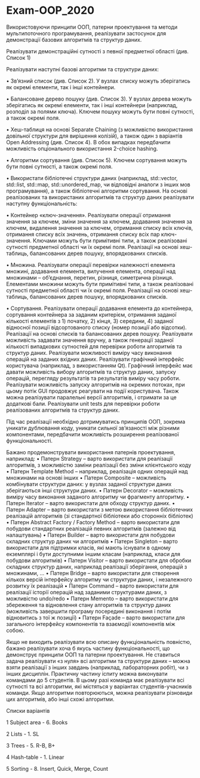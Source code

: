 # Exam-OOP_2020

Використовуючи принципи ООП, патерни проектування та методи мультипоточного програмування, реалізувати застосунок для демонстрації базових алгоритмів та структур даних. 

Реалізувати демонстраційні сутності з певної предметної області (див. Список 1)

Реалізувати наступні базові алгоритми та структури даних: 

•	Зв’язний список (див. Список 2). У вузлах списку можуть зберігатись як окремі елементи, так і інші контейнери.

•	Балансоване дерево пошуку (див. Список 3). У вузлах дерева можуть зберігатись як окремі елементи, так і інші контейнери (наприклад, розподіл за полями ключа). Ключем пошуку можуть бути повні сутності, а також окремі поля.

•	Хеш-таблиця на основі Separate Chaining (з можливістю використання довільної структури для вирішення колізій), а також один з варіантів Open Addressing (див. Список 4). В обох випадках передбачити можливість опціонального використання 2-choice hashing.

•	Алгоритми сортування (див. Список 5). Ключем сортування можуть бути повні сутності, а також окремі поля.

•	Використати бібліотечні структури даних (наприклад, std::vector, std::list, std::map, std::unordered_map, чи відповідні аналоги з інших мов програмування), а також бібліотечні алгоритми сортування.
На основі реалізованих та використаних алгоритмів та структур даних реалізувати наступну функціональність:

•	Контейнер «ключ-значення». Реалізувати операції отримання значення за ключем, зміни значення за ключем, додавання значення за ключем, видалення значення за ключем, отримання списку всіх ключів, отримання списку всіх значень, отримання списку всіх пар ключ-значення. Ключами можуть бути примітивні типи, а також реалізовані сутності предметної області чи їх окремі поля. Реалізації на основі хеш-таблиць, балансованих дерев пошуку, впорядкованих списків.

•	Множина. Реалізувати операції перевірки належності елемента множині, додавання елемента, вилучення елемента, операції над множинами – об’єднання, перетин, різниця, симетрична різниця. Елементами множини можуть бути примітивні типи, а також реалізовані сутності предметної області чи їх окремі поля. Реалізації на основі хеш-таблиць, балансованих дерев пошуку, впорядкованих списків.

•	Сортування. Реалізувати операції додавання елемента до контейнера, сортування контейнера за заданим критерієм, отримання заданої кількості елементів з 1) початку, 2) кінця, 3) середини, 4) заданої відносної позиції відсортованого списку (номер позиції або відсотки). Реалізації на основі списків та балансованих дерев пошуку.
Реалізувати можливість задавати значення вручну, а також генерації заданої кількості випадкових сутностей для перевірки роботи алгоритмів та структур даних.
Реалізувати можливості виміру часу виконання операцій на заданих вхідних даних.
Реалізувати графічний інтерфейс користувача (наприклад, з використанням Qt). Графічний інтерфейс має давати можливість вибору алгоритмів та структур даних, запуску операцій, перегляду результатів та результатів виміру часу роботи. 
Реалізувати можливість запуску алгоритмів на окремих потоках, при цьому потік GUI продовжує реагувати на події користувача. Також можна реалізувати паралельні версії алгоритмів, і отримати за це додаткові бали.
Реалізувати unit tests для перевірки роботи реалізованих алгоритмів та структур даних.

Під час реалізації необхідно дотримуватись принципів ООП, зокрема уникати дублювання коду, уникати сильної зв’язаності між різними компонентами, передбачити можливість розширення реалізованої функціональності.

Бажано продемонструвати використання патернів проектування, наприклад:
•	Патерн Strategy – варто використати для реалізації алгоритмів, з можливістю заміни реалізації без зміни клієнтського коду
•	Патерн Template Method – наприклад, реалізація одних операцій над множинами на основі інших
•	Патерн Composite – можливість комбінувати структури даних: у вузлах заданої структури даних зберігаються інші структури даних.
•	Патерн Decorator – можливість виміру часу виконання заданого алгоритму чи фрагменту алгоритму.
•	Патерн Iterator – варто використати для обходу структур даних.
•	Патерн Adapter – варто використати з метою використання бібліотечних реалізацій алгоритмів (зі стандартної бібліотеки або сторонніх бібліотек)
•	Патерн Abstract Factory / Factory Method – варто використати для побудови стандартних реалізацій певних алгоритмів (залежно від налаштувань)
•	Патерн Builder – варто використати для побудови складних структур даних чи алгоритмів
•	Патерн Singleton – варто використати для підтримки класів, які мають існувати в одному екземплярі і бути доступними іншим класам (наприклад, класи для побудови алгоритмів)
•	Патерн Visitor – варто використати для обробки складних структур даних, наприклад реалізації зберігання, операцій з множинами, …
•	Патерн Bridge – варто використати для створення кількох версій інтерфейсу алгоритму чи структури даних, і незалежного розвитку їх реалізацій
•	Патерн Command – варто використати для реалізації історії операцій над заданими структурами даних, з можливістю undo/redo
•	Патерн Memento – варто використати для збереження та відновлення стану алгоритмів та структур даних (можливість завершити програму посередині виконання і потім відновитись з тої ж позиції)
•	Патерн Façade – варто використати для загального інтерфейсу компонентів та взаємодії компонентів між собою.
 
Якщо не виходить реалізувати всю описану функціональність повністю, бажано реалізувати хоча б якусь  частину функціональності, що демонструє принципи ООП та патерни проектування.
Не ставиться задача реалізувати «з нуля» всі алгоритми та структури даних – можна взяти реалізації з інших завдань (наприклад, лабораторних робіт), чи з інших дисциплін.
Практичну частину іспиту можна виконувати командами до 5 студентів. В цьому разі команда має реалізувати всі сутності та всі алгоритми, які містяться у варіантах студентів-учасників команди. Якщо алгоритми повторюються, можна реалізувати різновиди цих алгоритмів, або інші схожі алгоритми.

Списки варіантів

1 Subject area - 6. Books

2 Lists - 1. SL

3 Trees - 5. R-B, B+

4 Hash-table - 1. Linear

5 Sorting - 8. Insert, Quick, Merge, Count

